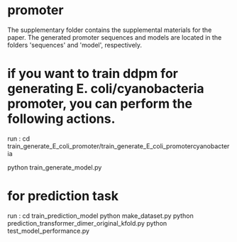 # promoter
The supplementary folder contains the supplemental materials for the paper.
The generated promoter sequences and models are located in the folders 'sequences' and 'model', respectively.
# if you want to train ddpm for generating E. coli/cyanobacteria promoter, you can perform the following actions.
run :
cd train_generate_E_coli_promoter/train_generate_E_coli_promotercyanobacteria

python train_generate_model.py

# for prediction task
run : cd train_prediction_model
python make_dataset.py
python prediction_transformer_dimer_original_kfold.py
python test_model_performance.py
